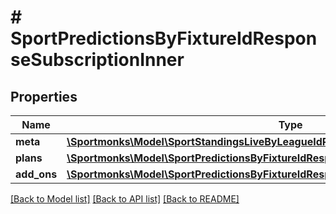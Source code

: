 # # SportPredictionsByFixtureIdResponseSubscriptionInner

## Properties

Name | Type | Description | Notes
------------ | ------------- | ------------- | -------------
**meta** | [**\Sportmonks\Model\SportStandingsLiveByLeagueIdResponseSubscriptionInnerMeta**](SportStandingsLiveByLeagueIdResponseSubscriptionInnerMeta.md) |  | [optional]
**plans** | [**\Sportmonks\Model\SportPredictionsByFixtureIdResponseSubscriptionInnerPlansInner[]**](SportPredictionsByFixtureIdResponseSubscriptionInnerPlansInner.md) |  | [optional]
**add_ons** | [**\Sportmonks\Model\SportPredictionsByFixtureIdResponseSubscriptionInnerAddOnsInner[]**](SportPredictionsByFixtureIdResponseSubscriptionInnerAddOnsInner.md) |  | [optional]

[[Back to Model list]](../../README.md#models) [[Back to API list]](../../README.md#endpoints) [[Back to README]](../../README.md)

